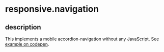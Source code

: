 responsive.navigation
=====================

## description
This implements a mobile accordion-navigation without any JavaScript.
See <a href="http://cdpn.io/ptBsw" target="_blank">example on codepen</a>.
